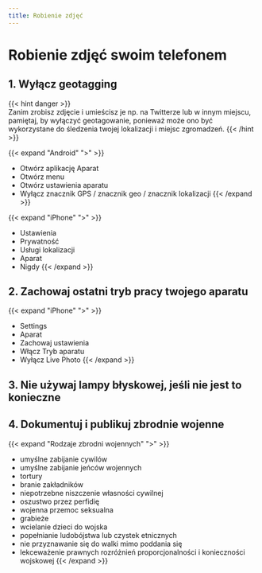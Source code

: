 ```yaml
---
title: Robienie zdjęć
---
```


# Robienie zdjęć swoim telefonem


## 1. Wyłącz geotagging

{{< hint danger >}}  
Zanim zrobisz zdjęcie i umieścisz je np. na Twitterze lub w innym miejscu, pamiętaj, by wyłączyć geotagowanie, ponieważ może ono być wykorzystane do śledzenia twojej lokalizacji i miejsc zgromadzeń.
{{< /hint >}}

{{< expand "Android" ">" >}}
- Otwórz aplikację Aparat
- Otwórz menu
- Otwórz ustawienia aparatu
- Wyłącz znacznik GPS / znacznik geo / znacznik lokalizacji
{{< /expand >}}

{{< expand "iPhone" ">" >}}
- Ustawienia
- Prywatność
- Usługi lokalizacji
- Aparat
- Nigdy
{{< /expand >}}

## 2. Zachowaj ostatni tryb pracy twojego aparatu

{{< expand "iPhone" ">" >}}
- Settings
- Aparat
- Zachowaj ustawienia
- Włącz Tryb aparatu
- Wyłącz Live Photo
{{< /expand >}}

## 3. Nie używaj lampy błyskowej, jeśli nie jest to konieczne

## 4. Dokumentuj i publikuj zbrodnie wojenne

{{< expand "Rodzaje zbrodni wojennych" ">" >}}
- umyślne zabijanie cywilów 
- umyślne zabijanie jeńców wojennych
- tortury
- branie zakładników
- niepotrzebne niszczenie własności cywilnej
- oszustwo przez perfidię
- wojenna przemoc seksualna
- grabieże
- wcielanie dzieci do wojska
- popełnianie ludobójstwa lub czystek etnicznych
- nie przyznawanie się do walki mimo poddania się
- lekceważenie prawnych rozróżnień proporcjonalności i konieczności wojskowej
{{< /expand >}}
